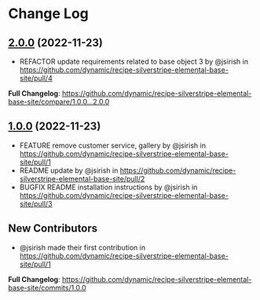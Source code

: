 # Change Log

## [2.0.0](https://github.com/dynamic/recipe-silverstripe-elemental-base-site/tree/2.0.0) (2022-11-23)
* REFACTOR update requirements related to base object 3 by @jsirish in https://github.com/dynamic/recipe-silverstripe-elemental-base-site/pull/4


**Full Changelog**: https://github.com/dynamic/recipe-silverstripe-elemental-base-site/compare/1.0.0...2.0.0

## [1.0.0](https://github.com/dynamic/recipe-silverstripe-elemental-base-site/tree/1.0.0) (2022-11-23)

* FEATURE remove customer service, gallery by @jsirish in https://github.com/dynamic/recipe-silverstripe-elemental-base-site/pull/1
* README update by @jsirish in https://github.com/dynamic/recipe-silverstripe-elemental-base-site/pull/2
* BUGFIX README installation instructions by @jsirish in https://github.com/dynamic/recipe-silverstripe-elemental-base-site/pull/3

## New Contributors
* @jsirish made their first contribution in https://github.com/dynamic/recipe-silverstripe-elemental-base-site/pull/1

**Full Changelog**: https://github.com/dynamic/recipe-silverstripe-elemental-base-site/commits/1.0.0
